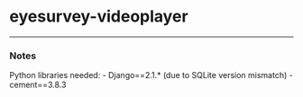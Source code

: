 # eyesurvey-videoplayer
-----------------------

### Notes
Python libraries needed:
    - Django==2.1.*  (due to SQLite version mismatch)
    - cement==3.8.3

